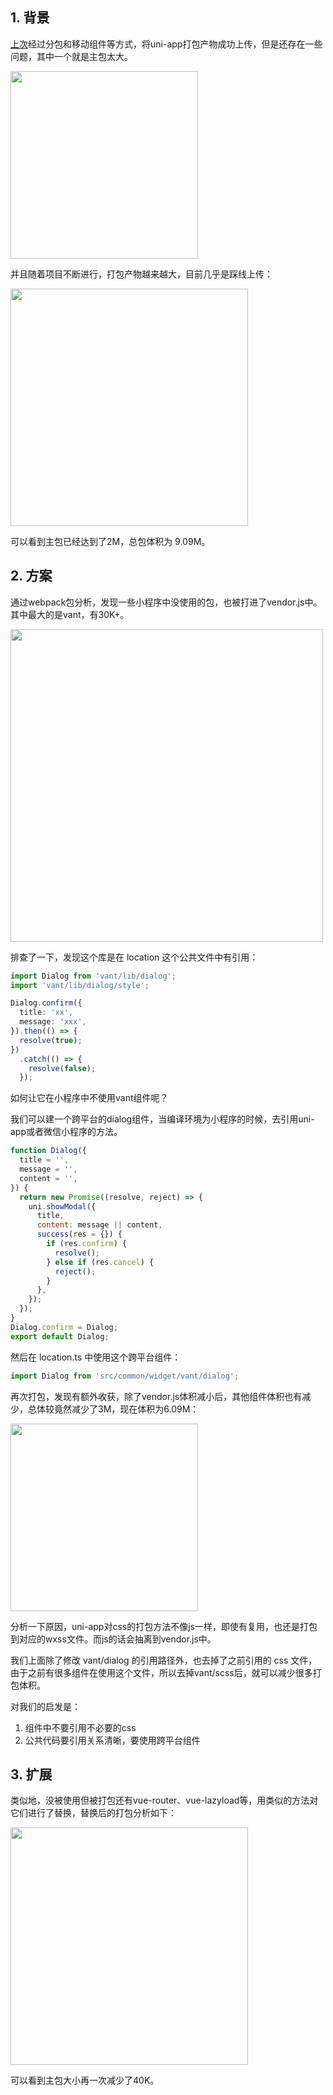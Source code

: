 ## 1. 背景

[上次](https://juejin.cn/post/7128666060592513061)经过分包和移动组件等方式，将uni-app打包产物成功上传，但是还存在一些问题，其中一个就是主包太大。



<img src="https://mike-1255355338.cos.ap-guangzhou.myqcloud.com/article/2022/8/uniapp-after-subpackage-2.png" width="300">

并且随着项目不断进行，打包产物越来越大，目前几乎是踩线上传：

<img src="https://mike-1255355338.cos.ap-guangzhou.myqcloud.com/article/2022/8/uni-app-bundle-week-2.0.png" width="380">

可以看到主包已经达到了2M，总包体积为 9.09M。

## 2. 方案

通过webpack包分析，发现一些小程序中没使用的包，也被打进了vendor.js中。其中最大的是vant，有30K+。

<img src="https://mike-1255355338.cos.ap-guangzhou.myqcloud.com/article/2022/8/uni-app-vendor-node_modules.png" width="500">


排查了一下，发现这个库是在 location 这个公共文件中有引用：

```ts
import Dialog from 'vant/lib/dialog';
import 'vant/lib/dialog/style';

Dialog.confirm({
  title: 'xx',
  message: 'xxx',
}).then(() => {
  resolve(true);
})
  .catch(() => {
    resolve(false);
  });
```


如何让它在小程序中不使用vant组件呢？

我们可以建一个跨平台的dialog组件，当编译环境为小程序的时候，去引用uni-app或者微信小程序的方法。

```js
function Dialog({
  title = '',
  message = '',
  content = '',
}) {
  return new Promise((resolve, reject) => {
    uni.showModal({
      title,
      content: message || content,
      success(res = {}) {
        if (res.confirm) {
          resolve();
        } else if (res.cancel) {
          reject();
        }
      },
    });
  });
}
Dialog.confirm = Dialog;
export default Dialog;
```

然后在 location.ts 中使用这个跨平台组件：

```ts
import Dialog from 'src/common/widget/vant/dialog';
```

再次打包，发现有额外收获，除了vendor.js体积减小后，其他组件体积也有减少，总体较竟然减少了3M，现在体积为6.09M：

<img src="https://mike-1255355338.cos.ap-guangzhou.myqcloud.com/article/2022/8/uni-app-bundle-week-2.1.png" width="300">

分析一下原因，uni-app对css的打包方法不像js一样，即使有复用，也还是打包到对应的wxss文件。而js的话会抽离到vendor.js中。

我们上面除了修改 vant/dialog 的引用路径外，也去掉了之前引用的 css 文件，由于之前有很多组件在使用这个文件，所以去掉vant/scss后，就可以减少很多打包体积。

对我们的启发是：
1. 组件中不要引用不必要的css
2. 公共代码要引用关系清晰，要使用跨平台组件

## 3. 扩展

类似地，没被使用但被打包还有vue-router、vue-lazyload等，用类似的方法对它们进行了替换，替换后的打包分析如下：

<img src="https://mike-1255355338.cos.ap-guangzhou.myqcloud.com/article/2022/8/uni-app-bundle-week-2.3.png" width="380">


可以看到主包大小再一次减少了40K。